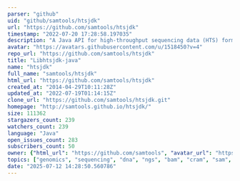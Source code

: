 ```yaml
---
parser: "github"
uid: "github/samtools/htsjdk"
url: "https://github.com/samtools/htsjdk"
timestamp: "2022-07-20 17:28:58.197035"
description: "A Java API for high-throughput sequencing data (HTS) formats."
avatar: "https://avatars.githubusercontent.com/u/1518450?v=4"
repo_url: "https://github.com/samtools/htsjdk"
title: "Libhtsjdk-java"
name: "htsjdk"
full_name: "samtools/htsjdk"
html_url: "https://github.com/samtools/htsjdk"
created_at: "2014-04-29T10:11:28Z"
updated_at: "2022-07-19T01:14:15Z"
clone_url: "https://github.com/samtools/htsjdk.git"
homepage: "http://samtools.github.io/htsjdk/"
size: 111362
stargazers_count: 239
watchers_count: 239
language: "Java"
open_issues_count: 283
subscribers_count: 50
owner: {"html_url": "https://github.com/samtools", "avatar_url": "https://avatars.githubusercontent.com/u/1518450?v=4", "login": "samtools", "type": "Organization"}
topics: ["genomics", "sequencing", "dna", "ngs", "bam", "cram", "sam", "fasta", "vcf", "java-api", "java"]
date: "2025-07-12 14:28:50.560786"
---
```

